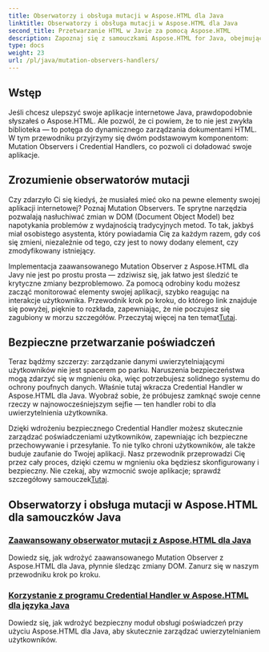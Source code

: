 ```yaml
---
title: Obserwatorzy i obsługa mutacji w Aspose.HTML dla Java
linktitle: Obserwatorzy i obsługa mutacji w Aspose.HTML dla Java
second_title: Przetwarzanie HTML w Javie za pomocą Aspose.HTML
description: Zapoznaj się z samouczkami Aspose.HTML for Java, obejmującymi zaawansowane obserwatory mutacji i bezpieczne procedury obsługi poświadczeń, aby udoskonalić swoje aplikacje internetowe.
type: docs
weight: 23
url: /pl/java/mutation-observers-handlers/
---
```

## Wstęp

Jeśli chcesz ulepszyć swoje aplikacje internetowe Java, prawdopodobnie słyszałeś o Aspose.HTML. Ale pozwól, że ci powiem, że to nie jest zwykła biblioteka — to potęga do dynamicznego zarządzania dokumentami HTML. W tym przewodniku przyjrzymy się dwóm podstawowym komponentom: Mutation Observers i Credential Handlers, co pozwoli ci doładować swoje aplikacje. 

## Zrozumienie obserwatorów mutacji

Czy zdarzyło Ci się kiedyś, że musiałeś mieć oko na pewne elementy swojej aplikacji internetowej? Poznaj Mutation Observers. Te sprytne narzędzia pozwalają nasłuchiwać zmian w DOM (Document Object Model) bez napotykania problemów z wydajnością tradycyjnych metod. To tak, jakbyś miał osobistego asystenta, który powiadamia Cię za każdym razem, gdy coś się zmieni, niezależnie od tego, czy jest to nowy dodany element, czy zmodyfikowany istniejący. 

Implementacja zaawansowanego Mutation Observer z Aspose.HTML dla Javy nie jest po prostu prosta — zdziwisz się, jak łatwo jest śledzić te krytyczne zmiany bezproblemowo. Za pomocą odrobiny kodu możesz zacząć monitorować elementy swojej aplikacji, szybko reagując na interakcje użytkownika. Przewodnik krok po kroku, do którego link znajduje się powyżej, pięknie to rozkłada, zapewniając, że nie poczujesz się zagubiony w morzu szczegółów. Przeczytaj więcej na ten temat[Tutaj](./mutation-observer/).

## Bezpieczne przetwarzanie poświadczeń

Teraz bądźmy szczerzy: zarządzanie danymi uwierzytelniającymi użytkowników nie jest spacerem po parku. Naruszenia bezpieczeństwa mogą zdarzyć się w mgnieniu oka, więc potrzebujesz solidnego systemu do ochrony poufnych danych. Właśnie tutaj wkracza Credential Handler w Aspose.HTML dla Java. Wyobraź sobie, że próbujesz zamknąć swoje cenne rzeczy w najnowocześniejszym sejfie — ten handler robi to dla uwierzytelnienia użytkownika.

Dzięki wdrożeniu bezpiecznego Credential Handler możesz skutecznie zarządzać poświadczeniami użytkowników, zapewniając ich bezpieczne przechowywanie i przesyłanie. To nie tylko chroni użytkowników, ale także buduje zaufanie do Twojej aplikacji. Nasz przewodnik przeprowadzi Cię przez cały proces, dzięki czemu w mgnieniu oka będziesz skonfigurowany i bezpieczny. Nie czekaj, aby wzmocnić swoje aplikacje; sprawdź szczegółowy samouczek[Tutaj](./credential-handler/).

## Obserwatorzy i obsługa mutacji w Aspose.HTML dla samouczków Java
### [Zaawansowany obserwator mutacji z Aspose.HTML dla Java](./mutation-observer/)
Dowiedz się, jak wdrożyć zaawansowanego Mutation Observer z Aspose.HTML dla Java, płynnie śledząc zmiany DOM. Zanurz się w naszym przewodniku krok po kroku.
### [Korzystanie z programu Credential Handler w Aspose.HTML dla języka Java](./credential-handler/)
Dowiedz się, jak wdrożyć bezpieczny moduł obsługi poświadczeń przy użyciu Aspose.HTML dla Java, aby skutecznie zarządzać uwierzytelnianiem użytkowników.